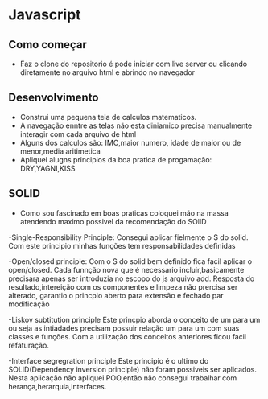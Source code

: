 # Javascript

## Como começar
- Faz o clone do repositorio é pode iniciar com live server ou clicando diretamente no arquivo html e abrindo no navegador

## Desenvolvimento
- Construi uma pequena tela de calculos matematicos.
- A navegação enntre as telas não esta diniamico precisa manualmente interagir com cada arquivo de html 
- Alguns dos calculos são: IMC,maior numero, idade de maior ou de menor,media aritimetica
- Apliquei alugns principios da boa pratica de progamação: DRY,YAGNI,KISS


## SOLID
- Como sou fascinado em boas praticas coloquei  mão na massa atendendo maximo possivel da recomendação do SOlID

-Single-Responsibility Principle:
Consegui aplicar fielmente o  S do solid.
Com este principio minhas funções tem responsabilidades definidas

-Open/closed principle:
Com o S do solid bem definido fica facil aplicar o open/closed. Cada funnção nova que é necessario incluir,basicamente
precisara apenas ser introduzia no escopo  do js arquivo add. Resposta do resultado,intereição com os componentes e limpeza não prercisa ser alterado,
garantio o princpio aberto para extensão e fechado par modificação

-Liskov subtitution principle
Este princpio aborda o conceito de um para um ou seja as intiadades precisam possuir relação um para um com suas classes e funções. Com a utilização
dos conceitos anteriores ficou facil refaturação.

-Interface segregration principle
Este principio é o ultimo do SOLID(Dependency inversion principle) não foram possiveis ser aplicados. 
Nesta aplicação não apliquei POO,então não consegui trabalhar com herança,herarquia,interfaces.

